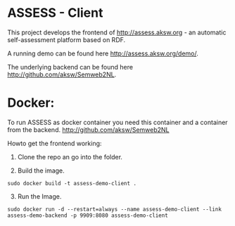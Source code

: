 ASSESS - Client
======

This project develops the frontend of http://assess.aksw.org - an automatic self-assessment platform based on RDF.

A running demo can be found here http://assess.aksw.org/demo/.

The underlying backend can be found here http://github.com/aksw/Semweb2NL.


Docker:
======
To run ASSESS as docker container you need this container and a container from the backend.
http://github.com/aksw/Semweb2NL

Howto get the frontend working:

1. Clone the repo an go into the folder.

2. Build the image.

`sudo docker build -t assess-demo-client .`

3. Run the Image.

`sudo docker run -d --restart=always --name assess-demo-client --link assess-demo-backend -p 9909:8080 assess-demo-client`


